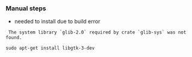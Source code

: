 ### Manual steps
- needed to install due to build error 
```
 The system library `glib-2.0` required by crate `glib-sys` was not found.
```
`sudo apt-get install libgtk-3-dev`
